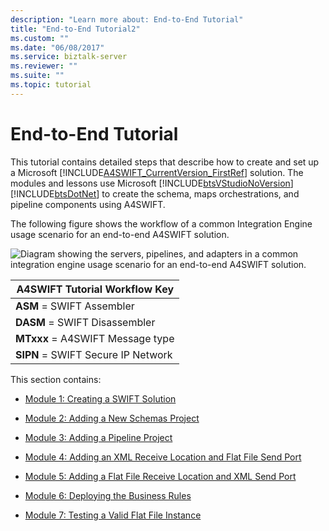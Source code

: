 ```yaml
---
description: "Learn more about: End-to-End Tutorial"
title: "End-to-End Tutorial2"
ms.custom: ""
ms.date: "06/08/2017"
ms.service: biztalk-server
ms.reviewer: ""
ms.suite: ""
ms.topic: tutorial
---
```

# End-to-End Tutorial
This tutorial contains detailed steps that describe how to create and set up a Microsoft [!INCLUDE[A4SWIFT_CurrentVersion_FirstRef](../../includes/a4swift-currentversion-firstref-md.md)] solution. The modules and lessons use Microsoft [!INCLUDE[btsVStudioNoVersion](../../includes/btsvstudionoversion-md.md)][!INCLUDE[btsDotNet](../../includes/btsdotnet-md.md)] to create the schema, maps orchestrations, and pipeline components using A4SWIFT.  
  
 The following figure shows the workflow of a common Integration Engine usage scenario for an end-to-end A4SWIFT solution.  
  
 ![Diagram showing the servers, pipelines, and adapters in a common integration engine usage scenario for an end-to-end A4SWIFT solution.](../../adapters-and-accelerators/accelerator-swift/media/fsa-tut-wklw.gif)  
  
|A4SWIFT Tutorial Workflow Key|  
|-----------------------------------|  
|**ASM** = SWIFT Assembler|  
|**DASM** = SWIFT Disassembler|  
|**MTxxx** = A4SWIFT Message type|  
|**SIPN** = SWIFT Secure IP Network|  
  
 This section contains:  
  
- [Module 1: Creating a SWIFT Solution](../../adapters-and-accelerators/accelerator-swift/module-1-creating-a-swift-solution.md)  
  
- [Module 2: Adding a New Schemas Project](../../adapters-and-accelerators/accelerator-swift/module-2-adding-a-new-schemas-project.md)  
  
- [Module 3: Adding a Pipeline Project](../../adapters-and-accelerators/accelerator-swift/module-3-adding-a-pipeline-project.md)  
  
- [Module 4: Adding an XML Receive Location and Flat File Send Port](../../adapters-and-accelerators/accelerator-swift/module-4-adding-an-xml-receive-location-and-flat-file-send-port.md)  
  
- [Module 5: Adding a Flat File Receive Location and XML Send Port](../../adapters-and-accelerators/accelerator-swift/module-5-adding-a-flat-file-receive-location-and-xml-send-port.md)  
  
- [Module 6: Deploying the Business Rules](../../adapters-and-accelerators/accelerator-swift/module-6-deploying-the-business-rules.md)  
  
- [Module 7: Testing a Valid Flat File Instance](../../adapters-and-accelerators/accelerator-swift/module-7-testing-a-valid-flat-file-instance.md)
